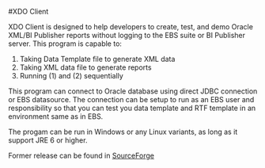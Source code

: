 #XDO Client

XDO Client is designed to help developers to create, test, and demo Oracle XML/BI Publisher reports without logging to the EBS suite or BI Publisher server. 
This program is capable to:

1. Taking Data Template file to generate XML data
2. Taking XML data file to generate reports
3. Running (1) and (2) sequentially

This program can connect to Oracle database using direct JDBC connection or EBS datasource.  The connection can be setup to run as an EBS user and responsibility so that you can test you data template and RTF template in an environment same as in EBS.

The progam can be run in Windows or any Linux variants, as long as it support JRE 6 or higher.

Former release can be found in [SourceForge](https://sourceforge.net/projects/xdoclient/)
